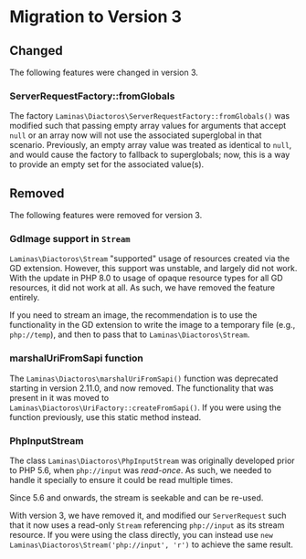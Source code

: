 # Migration to Version 3

## Changed

The following features were changed in version 3.

### ServerRequestFactory::fromGlobals

The factory `Laminas\Diactoros\ServerRequestFactory::fromGlobals()` was modified such that passing empty array values for arguments that accept `null` or an array now will not use the associated superglobal in that scenario.
Previously, an empty array value was treated as identical to `null`, and would cause the factory to fallback to superglobals; now, this is a way to provide an empty set for the associated value(s).

## Removed

The following features were removed for version 3.

### GdImage support in `Stream`

`Laminas\Diactoros\Stream` "supported" usage of resources created via the GD extension.
However, this support was unstable, and largely did not work.
With the update in PHP 8.0 to usage of opaque resource types for all GD resources, it did not work at all.
As such, we have removed the feature entirely.

If you need to stream an image, the recommendation is to use the functionality in the GD extension to write the image to a temporary file (e.g., `php://temp`), and then to pass that to `Laminas\Diactoros\Stream`.

### marshalUriFromSapi function

The `Laminas\Diactoros\marshalUriFromSapi()` function was deprecated starting in version 2.11.0, and now removed.
The functionality that was present in it was moved to `Laminas\Diactoros\UriFactory::createFromSapi()`.
If you were using the function previously, use this static method instead.

### PhpInputStream

The class `Laminas\Diactoros\PhpInputStream` was originally developed prior to PHP 5.6, when `php://input` was _read-once_.
As such, we needed to handle it specially to ensure it could be read multiple times.

Since 5.6 and onwards, the stream is seekable and can be re-used.

With version 3, we have removed it, and modified our `ServerRequest` such that it now uses a read-only `Stream` referencing `php://input` as its stream resource.
If you were using the class directly, you can instead use `new Laminas\Diactoros\Stream('php://input', 'r')` to achieve the same result.
